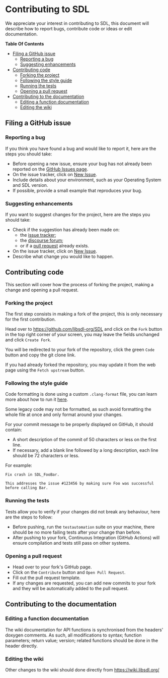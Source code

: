 # Contributing to SDL

We appreciate your interest in contributing to SDL, this document will describe how to report bugs,
contribute code or ideas or edit documentation.

**Table Of Contents**

- [Filing a GitHub issue](#filing-a-github-issue)
    - [Reporting a bug](#reporting-a-bug)
    - [Suggesting enhancements](#suggesting-enhancements)
- [Contributing code](#contributing-code)
    - [Forking the project](#forking-the-project)
    - [Following the style guide](#following-the-style-guide)
    - [Running the tests](#running-the-tests)
    - [Opening a pull request](#opening-a-pull-request)
- [Contributing to the documentation](#contributing-to-the-documentation)
    - [Editing a function documentation](#editing-a-function-documentation)
    - [Editing the wiki](#editing-the-wiki)

## Filing a GitHub issue

### Reporting a bug

If you think you have found a bug and would like to report it, here are the steps you should take:

- Before opening a new issue, ensure your bug has not already been reported on
  the [GitHub Issues page](https://github.com/libsdl-org/SDL/issues).
- On the issue tracker, click on [New Issue](https://github.com/libsdl-org/SDL/issues/new).
- Include details about your environment, such as your Operating System and SDL version.
- If possible, provide a small example that reproduces your bug.

### Suggesting enhancements

If you want to suggest changes for the project, here are the steps you should take:

- Check if the suggestion has already been made on:
    - the [issue tracker](https://github.com/libsdl-org/SDL/issues);
    - the [discourse forum](https://discourse.libsdl.org/);
    - or if a [pull request](https://github.com/libsdl-org/SDL/pulls) already exists.
- On the issue tracker, click on [New Issue](https://github.com/libsdl-org/SDL/issues/new).
- Describe what change you would like to happen.

## Contributing code

This section will cover how the process of forking the project, making a change and opening a pull
request.

### Forking the project

The first step consists in making a fork of the project, this is only necessary for the first
contribution.

Head over to https://github.com/libsdl-org/SDL and click on the `Fork` button in the top right
corner of your screen, you may leave the fields unchanged and click `Create Fork`.

You will be redirected to your fork of the repository, click the green `Code` button and copy the
git clone link.

If you had already forked the repository, you may update it from the web page using
the `Fetch upstream` button.

### Following the style guide

Code formatting is done using a custom `.clang-format` file, you can learn more about how to run
it [here](https://clang.llvm.org/docs/ClangFormat.html).

Some legacy code may not be formatted, as such avoid formatting the whole file at once and only
format around your changes.

For your commit message to be properly displayed on GitHub, it should contain:

- A short description of the commit of 50 characters or less on the first line.
- If necessary, add a blank line followed by a long description, each line should be 72 characters
  or less.

For example:

```
Fix crash in SDL_FooBar.

This addresses the issue #123456 by making sure Foo was successful
before calling Bar.
```

### Running the tests

Tests allow you to verify if your changes did not break any behaviour, here are the steps to follow:

- Before pushing, run the `testautomation` suite on your machine, there should be no more failing
  tests after your change than before.
- After pushing to your fork, Continuous Integration (GitHub Actions) will ensure compilation and
  tests still pass on other systems.

### Opening a pull request

- Head over to your fork's GitHub page.
- Click on the `Contribute` button and `Open Pull Request`.
- Fill out the pull request template.
- If any changes are requested, you can add new commits to your fork and they will be automatically
  added to the pull request.

## Contributing to the documentation

### Editing a function documentation

The wiki documentation for API functions is synchronised from the headers' doxygen comments. As
such, all modifications to syntax; function parameters; return value; version; related functions
should be done in the header directly.

### Editing the wiki

Other changes to the wiki should done directly from https://wiki.libsdl.org/
